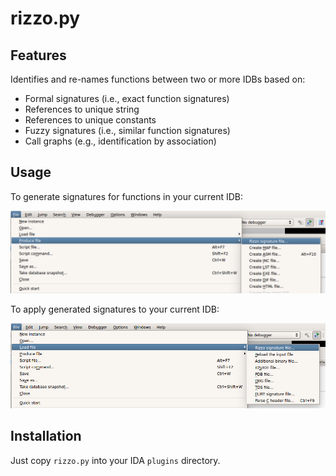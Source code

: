 rizzo.py
==========

Features
----------

Identifies and re-names functions between two or more IDBs based on:
  * Formal signatures (i.e., exact function signatures)
  * References to unique string
  * References to unique constants
  * Fuzzy signatures (i.e., similar function signatures)
  * Call graphs (e.g., identification by association)

Usage
-----

To generate signatures for functions in your current IDB:

![Generating Rizzo signatures](../images/rizzo_generate.png)

To apply generated signatures to your current IDB:

![Applying Rizzo signatures](../images/rizzo_apply.png)

Installation
------------

Just copy `rizzo.py` into your IDA `plugins` directory.

